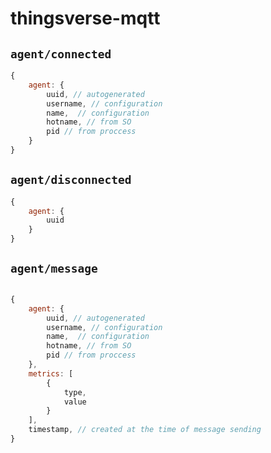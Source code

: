 # thingsverse-mqtt


## `agent/connected`

```js
{
    agent: {
        uuid, // autogenerated
        username, // configuration
        name,  // configuration
        hotname, // from SO
        pid // from proccess
    }
}
```

## `agent/disconnected`

```js
{
    agent: {
        uuid
    }
}
```


## `agent/message`

```js

{
    agent: {
        uuid, // autogenerated
        username, // configuration
        name,  // configuration
        hotname, // from SO
        pid // from proccess
    },
    metrics: [
        {
            type,
            value
        }
    ],
    timestamp, // created at the time of message sending
}

```
